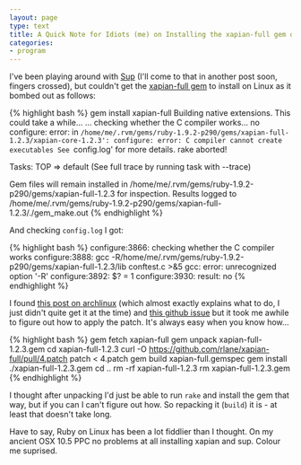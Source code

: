 ```yaml
---
layout: page
type: text
title: A Quick Note for Idiots (me) on Installing the xapian-full gem on Linux
categories: 
- program
---
```



I've been playing around with [Sup](http://sup.rubyforge.org/) (I'll come to that in another post soon, fingers crossed), but couldn't get the [xapian-full gem](http://rubygems.org/gems/xapian-full) to install on Linux as it bombed out as follows:

{% highlight bash %}
gem install xapian-full
Building native extensions.  This could take a while...
...
checking whether the C compiler works... no
configure: error: in `/home/me/.rvm/gems/ruby-1.9.2-p290/gems/xapian-full-1.2.3/xapian-core-1.2.3':
configure: error: C compiler cannot create executables
See `config.log' for more details.
rake aborted!


Tasks: TOP => default
(See full trace by running task with --trace)


Gem files will remain installed in /home/me/.rvm/gems/ruby-1.9.2-p290/gems/xapian-full-1.2.3 for inspection.
Results logged to /home/me/.rvm/gems/ruby-1.9.2-p290/gems/xapian-full-1.2.3/./gem_make.out
{% endhighlight %}

And checking `config.log` I got:

{% highlight bash %}
configure:3866: checking whether the C compiler works
configure:3888: gcc   -R/home/me/.rvm/gems/ruby-1.9.2-p290/gems/xapian-full-1.2.3/lib conftest.c  >&5
gcc: error: unrecognized option '-R'
configure:3892: $? = 1
configure:3930: result: no
{% endhighlight %}

I found [this post on archlinux](https://bbs.archlinux.org/viewtopic.php?pid=926929#p926929) (which almost exactly explains what to do, I just didn't quite get it at the time) and [this github issue](https://github.com/rlane/xapian-full/pull/4) but it took me awhile to figure out how to apply the patch. It's always easy when you know how...

{% highlight bash %}
gem fetch xapian-full
gem unpack xapian-full-1.2.3.gem
cd xapian-full-1.2.3
curl -O https://github.com/rlane/xapian-full/pull/4.patch
patch < 4.patch
gem build xapian-full.gemspec
gem install ./xapian-full-1.2.3.gem
cd ..
rm -rf xapian-full-1.2.3
rm xapian-full-1.2.3.gem
{% endhighlight %}

I thought after unpacking I'd just be able to run `rake` and install the gem that way, but if you can I can't figure out how. So repacking it (`build`) it is - at least that doesn't take long.

Have to say, Ruby on Linux has been a lot fiddlier than I thought. On my ancient OSX 10.5 PPC no problems at all installing xapian and sup. Colour me suprised.


